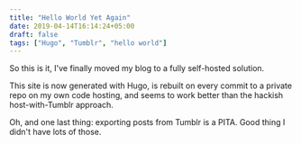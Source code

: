 ```yaml
---
title: "Hello World Yet Again"
date: 2019-04-14T16:14:24+05:00
draft: false
tags: ["Hugo", "Tumblr", "hello world"]
---
```


So this is it, I've finally moved my blog to a fully self-hosted solution.

This site is now generated with Hugo, is rebuilt on every commit to a private
repo on my own code hosting, and seems to work better than the hackish
host-with-Tumblr approach.

Oh, and one last thing: exporting posts from Tumblr is a PITA. Good thing I
didn't have lots of those.
